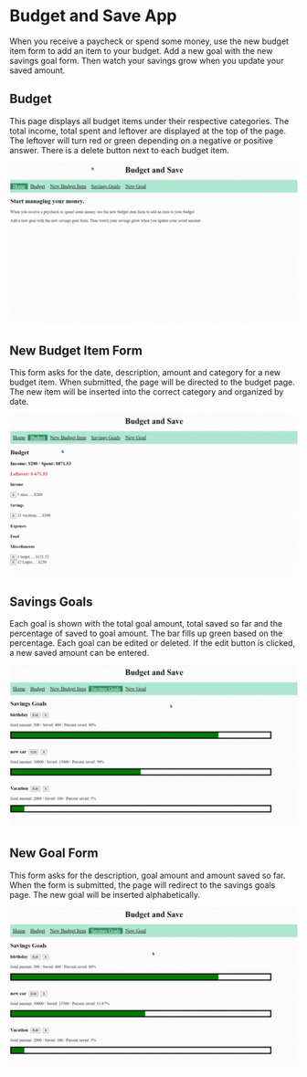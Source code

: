 # Budget and Save App

When you receive a paycheck or spend some money, use the new budget item form to add an item to your budget.
Add a new goal with the new savings goal form. Then watch your savings grow when you update your saved amount.

## Budget

This page displays all budget items under their respective categories. The total income, total spent and leftover are displayed at the top of the page. The leftover will turn red or green depending on a negative or positive answer. There is a delete button next to each budget item. 

![budget](./gif/budget.gif)

## New Budget Item Form

This form asks for the date, description, amount and category for a new budget item. When submitted, the page will be directed to the budget page. The new item will be inserted into the correct category and organized by date.

![new budget](./gif/new_budget.gif)

## Savings Goals

Each goal is shown with the total goal amount, total saved so far and the percentage of saved to goal amount. The bar fills up green based on the percentage. Each goal can be edited or deleted. If the edit button is clicked, a new saved amount can be entered.

![savings goals](./gif/savings_goals.gif)

## New Goal Form

This form asks for the description, goal amount and amount saved so far. When the form is submitted, the page will redirect to the savings goals page. The new goal will be inserted alphabetically. 

![new goals](./gif/new_goals.gif)